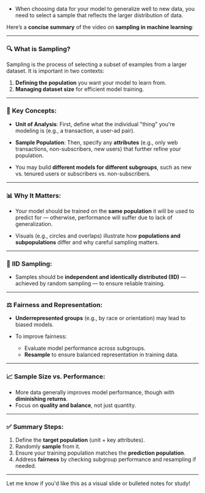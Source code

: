 - When choosing data for your model to generalize well to new data, you need to select a sample that reflects the larger distribution of data.

Here’s a **concise summary** of the video on **sampling in machine learning**:

---

### 🔍 **What is Sampling?**

Sampling is the process of selecting a subset of examples from a larger dataset. It is important in two contexts:

1. **Defining the population** you want your model to learn from.
2. **Managing dataset size** for efficient model training.

---

### 🧩 **Key Concepts:**

* **Unit of Analysis**: First, define what the individual "thing" you're modeling is (e.g., a transaction, a user-ad pair).

* **Sample Population**: Then, specify any **attributes** (e.g., only web transactions, non-subscribers, new users) that further refine your population.

* You may build **different models for different subgroups**, such as new vs. tenured users or subscribers vs. non-subscribers.

---

### 📊 **Why It Matters:**

* Your model should be trained on the **same population** it will be used to predict for — otherwise, performance will suffer due to lack of generalization.

* Visuals (e.g., circles and overlaps) illustrate how **populations and subpopulations** differ and why careful sampling matters.

---

### 🔁 **IID Sampling:**

* Samples should be **independent and identically distributed (IID)** — achieved by random sampling — to ensure reliable training.

---

### ⚖️ **Fairness and Representation:**

* **Underrepresented groups** (e.g., by race or orientation) may lead to biased models.
* To improve fairness:

  * Evaluate model performance across subgroups.
  * **Resample** to ensure balanced representation in training data.

---

### 📈 **Sample Size vs. Performance:**

* More data generally improves model performance, though with **diminishing returns**.
* Focus on **quality and balance**, not just quantity.

---

### ✅ **Summary Steps:**

1. Define the **target population** (unit + key attributes).
2. Randomly **sample** from it.
3. Ensure your training population matches the **prediction population**.
4. Address **fairness** by checking subgroup performance and resampling if needed.

---

Let me know if you'd like this as a visual slide or bulleted notes for study!
